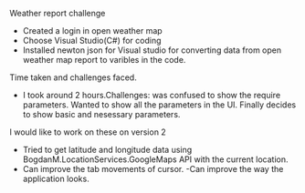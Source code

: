 Weather report challenge
- Created a login in open weather map
- Choose Visual Studio(C#) for coding
- Installed newton json for Visual studio for converting data from open weather map report to varibles in the code.

Time taken and challenges faced.
 - I took around 2 hours.Challenges: was confused to show the require parameters. Wanted to show all the parameters in the UI. Finally decides to show basic and nesessary parameters.

I would like to work on these on version 2
 - Tried to get latitude and longitude data using BogdanM.LocationServices.GoogleMaps API with the current location.
 - Can improve the tab movements of cursor.
 -Can improve the way the application looks.


